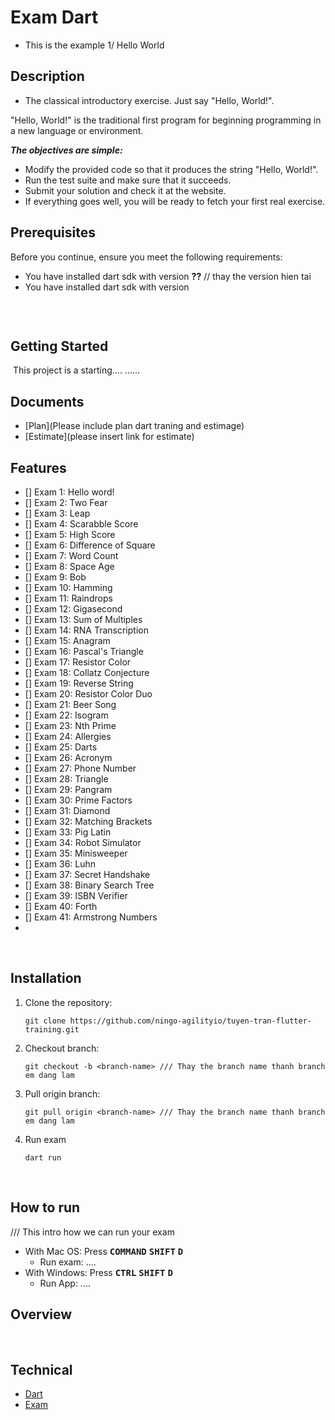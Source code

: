 # Exam Dart
- This is the example 1/ Hello World
​
## Description
- The classical introductory exercise. Just say "Hello, World!".

"Hello, World!" is the traditional first program for beginning programming in a new language or environment.

***The objectives are simple:***

- Modify the provided code so that it produces the string "Hello, World!".
- Run the test suite and make sure that it succeeds.
- Submit your solution and check it at the website.
- If everything goes well, you will be ready to fetch your first real exercise.
## Prerequisites
Before you continue, ensure you meet the following requirements:
​
* You have installed dart sdk with version __??__ // thay the version hien tai
* You have installed dart sdk with version
​
    ```
    
    ```
​
## Getting Started
​
This project is a starting....
...... 
​
## Documents
- [Plan](Please include plan dart traning and estimage)
- [Estimate](please insert link for estimate)
​
## Features
- [] Exam 1: Hello word!
- [] Exam 2: Two Fear
- [] Exam 3: Leap
- [] Exam 4: Scarabble Score
- [] Exam 5: High Score
- [] Exam 6: Difference of Square
- [] Exam 7: Word Count
- [] Exam 8: Space Age 
- [] Exam 9: Bob
- [] Exam 10: Hamming
- [] Exam 11: Raindrops
- [] Exam 12: Gigasecond
- [] Exam 13: Sum of Multiples
- [] Exam 14: RNA Transcription
- [] Exam 15: Anagram
- [] Exam 16: Pascal's Triangle
- [] Exam 17: Resistor Color
- [] Exam 18: Collatz Conjecture
- [] Exam 19: Reverse String
- [] Exam 20: Resistor Color Duo
- [] Exam 21: Beer Song
- [] Exam 22: Isogram
- [] Exam 23: Nth Prime
- [] Exam 24: Allergies
- [] Exam 25: Darts
- [] Exam 26: Acronym
- [] Exam 27: Phone Number
- [] Exam 28: Triangle
- [] Exam 29: Pangram
- [] Exam 30: Prime Factors
- [] Exam 31: Diamond
- [] Exam 32: Matching Brackets
- [] Exam 33: Pig Latin
- [] Exam 34: Robot Simulator
- [] Exam 35: Minisweeper
- [] Exam 36: Luhn
- [] Exam 37: Secret Handshake 
- [] Exam 38: Binary Search Tree
- [] Exam 39: ISBN Verifier
- [] Exam 40: Forth
- [] Exam 41: Armstrong Numbers
- 
​
## Installation
1. Clone the repository:
​
    ```
    git clone https://github.com/ningo-agilityio/tuyen-tran-flutter-training.git
    ```
2. Checkout branch:
​
    ```
    git checkout -b <branch-name> /// Thay the branch name thanh branch em dang lam
    ```
3. Pull origin branch:
​
    ```
    git pull origin <branch-name> /// Thay the branch name thanh branch em dang lam
    ```
4. Run exam
   ```
   dart run
   ```
​
​
## How to run
/// This intro how we can run your exam
* With Mac OS: Press <kbd>__COMMAND__</kbd> <kbd>__SHIFT__</kbd> <kbd>__D__</kbd>
    - Run exam: ....
* With Windows: Press <kbd>__CTRL__</kbd> <kbd>__SHIFT__</kbd> <kbd>__D__</kbd>
    - Run App: ....
​
## Overview
​
​
## Technical
- [Dart](https://dart.dev/)
- [Exam]()
​
